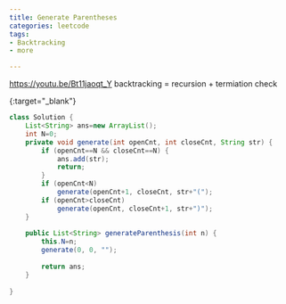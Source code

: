 ```yaml
---
title: Generate Parentheses
categories: leetcode
tags:
- Backtracking
- more

---
```


https://youtu.be/Bt11jaoqt_Y
backtracking = recursion + termiation check

[](){:target="_blank"}

```java
class Solution {
    List<String> ans=new ArrayList();
    int N=0;
    private void generate(int openCnt, int closeCnt, String str) {
        if (openCnt==N && closeCnt==N) {
            ans.add(str);
            return;
        }
        if (openCnt<N)
            generate(openCnt+1, closeCnt, str+"(");
        if (openCnt>closeCnt)
            generate(openCnt, closeCnt+1, str+")");
    }
    
    public List<String> generateParenthesis(int n) {
        this.N=n;
        generate(0, 0, "");
        
        return ans;
    }
    
}
```
